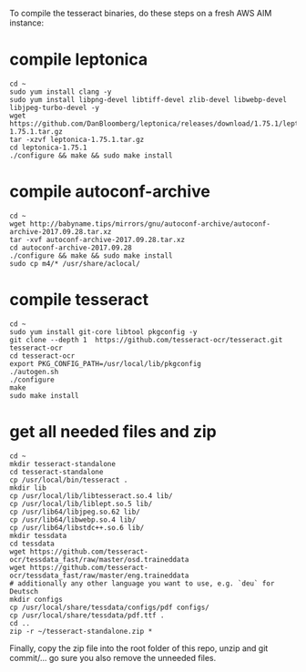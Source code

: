 To compile the tesseract binaries, do these steps on a fresh AWS AIM instance:

# compile leptonica

```
cd ~
sudo yum install clang -y
sudo yum install libpng-devel libtiff-devel zlib-devel libwebp-devel libjpeg-turbo-devel -y
wget https://github.com/DanBloomberg/leptonica/releases/download/1.75.1/leptonica-1.75.1.tar.gz
tar -xzvf leptonica-1.75.1.tar.gz
cd leptonica-1.75.1
./configure && make && sudo make install
```

# compile autoconf-archive

```
cd ~
wget http://babyname.tips/mirrors/gnu/autoconf-archive/autoconf-archive-2017.09.28.tar.xz
tar -xvf autoconf-archive-2017.09.28.tar.xz
cd autoconf-archive-2017.09.28
./configure && make && sudo make install
sudo cp m4/* /usr/share/aclocal/
```

# compile tesseract

```
cd ~
sudo yum install git-core libtool pkgconfig -y
git clone --depth 1  https://github.com/tesseract-ocr/tesseract.git tesseract-ocr
cd tesseract-ocr
export PKG_CONFIG_PATH=/usr/local/lib/pkgconfig
./autogen.sh
./configure
make
sudo make install
```

# get all needed files and zip

```
cd ~
mkdir tesseract-standalone
cd tesseract-standalone
cp /usr/local/bin/tesseract .
mkdir lib
cp /usr/local/lib/libtesseract.so.4 lib/
cp /usr/local/lib/liblept.so.5 lib/
cp /usr/lib64/libjpeg.so.62 lib/
cp /usr/lib64/libwebp.so.4 lib/
cp /usr/lib64/libstdc++.so.6 lib/
mkdir tessdata
cd tessdata
wget https://github.com/tesseract-ocr/tessdata_fast/raw/master/osd.traineddata
wget https://github.com/tesseract-ocr/tessdata_fast/raw/master/eng.traineddata
# additionally any other language you want to use, e.g. `deu` for Deutsch
mkdir configs
cp /usr/local/share/tessdata/configs/pdf configs/
cp /usr/local/share/tessdata/pdf.ttf .
cd ..
zip -r ~/tesseract-standalone.zip *
```

Finally, copy the zip file into the root folder of this repo, unzip and git commit/... go sure you also remove the unneeded files.